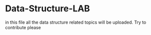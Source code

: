 # Data-Structure-LAB

in this file all the data structure related topics will be uploaded. Try to contribute please
